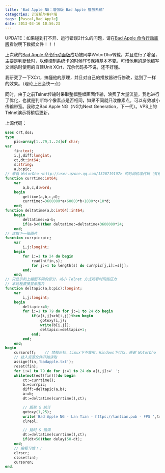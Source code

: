 ```yaml
---
title: 'Bad Apple NG：增强版 Bad Apple 播放系统'
categories: 计算机与客户端
tags: [Pascal,Bad Apple]
date: 2013-03-16 10:56:23
---
```

UPDATE：如果碰到打不开、运行错误2什么的问题，请在[Bad Apple 命令行动画版](/article/modify-computer/bad-apple-command-line-art.lantian)看说明下数据文件！！！

上次我的[Bad Apple 命令行动画版](/article/modify-computer/bad-apple-command-line-art.lantian)成功被同学WotorDho转载，并且进行了增强，主要是判断延时，以便控制系统卡的时候FPS保持基本不变。可惜他用的是他编写文澜杀时使用的自建Unit XCrt，冗余代码多不说，还不好懂。

我研究了一下XCrt，搞懂他的原理，并且对自己的播放器进行修改，达到了一样的效果。（理论上还会快一点）

同时，由于之前Telnet传输时采取整幅整幅画面传输，浪费了大量流量，我也进行了优化，也就是判断每个像素点是否相同，如果不同就只改像素点，可以有效减小传输带宽。我称之Bad Apple NG（NG为Next Generation，下一代）。VPS上的Telnet演示将稍后更新。

上源代码：

```pascal
uses crt,dos;
type
    pic=array[1..79,1..24]of char;
var
    fin:text;
    i,j,diff:longint;
    ct,dt:int64;
    s:string;
    a,b:pic;
// 来自 WotorDho <http://user.qzone.qq.com/1320719107> 的时间校准代码（有修改）
function currtime:int64;
    var
        a,b,c,d:word;
    begin
        gettime(a,b,c,d);
        currtime:=3600000*a+60000*b+1000*c+10*d;
    end;
function deltatime(a,b:int64):int64;
    begin
        deltatime:=a-b;
        if(a-b<0)then deltatime:=deltatime+3600000*24;
    end;
// 读取下一张图片
function currpic:pic;
    var
        i,j:longint;
    begin
        for i:=1 to 24 do begin
            readln(fin,s);
            for j:=1 to length(s) do currpic[j,i]:=s[j];
        end;
    end;
// 只显示和上幅图不同的部分，减小 Telnet 方式观看时网络压力
// 本过程直接显示图片
function deltapic(a,b:pic):longint;
    var
        i,j:longint;
    begin
        deltapic:=0;
        for i:=1 to 79 do for j:=1 to 24 do begin
            if(a[i,j]<>b[i,j])then begin
                gotoxy(i,j);
                write(b[i,j]);
                deltapic:=deltapic+1;
            end;
        end;
    end;
begin
    cursoroff;    // 禁掉光标，Linux下不管用，Windows下可以，感谢 WotorDho
    // 挂入资源文件开始读取
    assign(fin,'badapple.txt');
    reset(fin);
    for i:=1 to 79 do for j:=1 to 24 do a[i,j]:=' ';
    while(not(eof(fin)))do begin
        ct:=currtime();
        b:=currpic;
        diff:=deltapic(a,b);
        a:=b;
        dt:=deltatime(currtime(),ct);

        // 版权 & 统计
        gotoxy(1,25);
        write('Bad Apple NG - Lan Tian - https://lantian.pub - FPS ',trunc(1000/(50-dt)),', Diff ',diff);
        clreol;

        // 延时 & 微调
        dt:=deltatime(currtime(),ct);
        if(dt<50)then delay(50-dt);
    end;
    // 编程习惯！！
    clrscr;
    close(fin);
    cursoron;
end.
```
